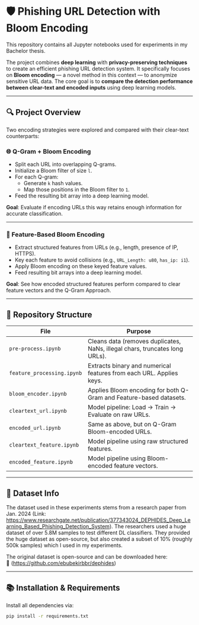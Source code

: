 # 🛡️ Phishing URL Detection with Bloom Encoding

This repository contains all Jupyter notebooks used for experiments in my Bachelor thesis.

The project combines **deep learning** with **privacy-preserving techniques** to create an efficient phishing URL detection system. It specifically focuses on **Bloom encoding** — a novel method in this context — to anonymize sensitive URL data. The core goal is to **compare the detection performance between clear-text and encoded inputs** using deep learning models.

---

## 🔍 Project Overview

Two encoding strategies were explored and compared with their clear-text counterparts:

### 🌐 Q-Gram + Bloom Encoding

- Split each URL into overlapping Q-grams.
- Initialize a Bloom filter of size `l`.
- For each Q-gram:
  - Generate `k` hash values.
  - Map those positions in the Bloom filter to `1`.
- Feed the resulting bit array into a deep learning model.

**Goal**: Evaluate if encoding URLs this way retains enough information for accurate classification.

---

### 🧩 Feature-Based Bloom Encoding

- Extract structured features from URLs (e.g., length, presence of IP, HTTPS).
- Key each feature to avoid collisions (e.g., `URL_Length: u80`, `has_ip: i1`).
- Apply Bloom encoding on these keyed feature values.
- Feed resulting bit arrays into a deep learning model.

**Goal**: See how encoded structured features perform compared to clear feature vectors and the Q-Gram Approach. 

---

## 📁 Repository Structure

| File | Purpose |
|------|---------|
| `pre-process.ipynb` | Cleans data (removes duplicates, NaNs, illegal chars, truncates long URLs). |
| `feature_processing.ipynb` | Extracts binary and numerical features from each URL. Applies keys. |
| `bloom_encoder.ipynb` | Applies Bloom encoding for both Q-Gram and Feature-based datasets. |
| `cleartext_url.ipynb` | Model pipeline: Load → Train → Evaluate on raw URLs. |
| `encoded_url.ipynb` | Same as above, but on Q-Gram Bloom-encoded URLs. |
| `cleartext_feature.ipynb` | Model pipeline using raw structured features. |
| `encoded_feature.ipynb` | Model pipeline using Bloom-encoded feature vectors. |

---

## 🧪 Dataset Info

The dataset used in these experiments stems from a research paper from Jan. 2024 (Link: https://www.researchgate.net/publication/377343024_DEPHIDES_Deep_Learning_Based_Phishing_Detection_System).
The researchers used a huge dataset of over 5.8M samples to test different DL classifiers. They provided the huge dataset as open-source, but also created a subset of 10% (roughly 500k samples) which I used in my experiments.

The original dataset is open-source and can be downloaded here:  
🔗 (https://github.com/ebubekirbbr/dephides)

---

## 📚 Installation & Requirements

Install all dependencies via:

```bash
pip install -r requirements.txt
